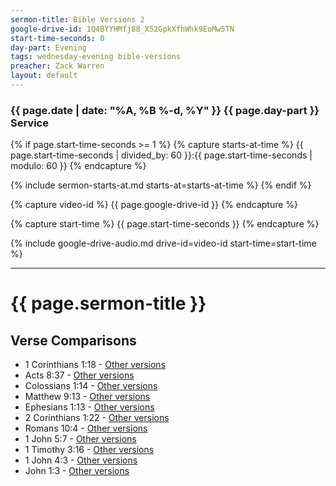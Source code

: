 ```yaml
---
sermon-title: Bible Versions 2
google-drive-id: 1Q4BYYHMfj88_X52GpkXfhWhk9EoMw5TN
start-time-seconds: 0
day-part: Evening
tags: wednesday-evening bible-versions
preacher: Zack Warren
layout: default
---
```


### {{ page.date | date: "%A, %B %-d, %Y" }} {{ page.day-part }} Service

{% if page.start-time-seconds >= 1 %}
{% capture starts-at-time %}
{{ page.start-time-seconds | divided_by: 60 }}:{{ page.start-time-seconds | modulo: 60 }}
{% endcapture %}

{% include sermon-starts-at.md starts-at=starts-at-time %}
{% endif %}

{% capture video-id %}
{{ page.google-drive-id }}
{% endcapture %}

{% capture start-time %}
{{ page.start-time-seconds }}
{% endcapture %}

{% include google-drive-audio.md drive-id=video-id start-time=start-time %}

***

# {{ page.sermon-title }}

## Verse Comparisons

- 1 Corinthians 1:18 - [Other versions](https://www.biblegateway.com/verse/en/1%20Corinthians%201:18)
- Acts 8:37 - [Other versions](https://www.biblegateway.com/verse/en/Acts%208:37)
- Colossians 1:14 - [Other versions](https://www.biblegateway.com/verse/en/Colossians%201:14)
- Matthew 9:13 - [Other versions](https://www.biblegateway.com/verse/en/Matthew%209:13)
- Ephesians 1:13 - [Other versions](https://www.biblegateway.com/verse/en/Ephesians%201%3A13)
- 2 Corinthians 1:22 - [Other versions](https://www.biblegateway.com/verse/en/2%20Corinthians%201%3A22)
- Romans 10:4 - [Other versions](https://www.biblegateway.com/verse/en/Romans%2010:4)
- 1 John 5:7 - [Other versions](https://www.biblegateway.com/verse/en/1%20John%205:7)
- 1 Timothy 3:16 - [Other versions](https://www.biblegateway.com/verse/en/1%20Timothy%203:16)
- 1 John 4:3 - [Other versions](https://www.biblegateway.com/verse/en/1%20John%204:3)
- John 1:3 - [Other versions](https://www.biblegateway.com/verse/en/John%201:3)
